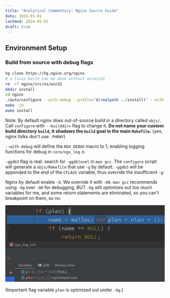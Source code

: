 ```yaml
---
title: "Analytical Commentary: Nginx Source Guide"
date: 2024-01-01
lastmod: 2024-05-01
draft: true
---
```


## Environment Setup

### Build from source with debug flags

```bash
hg clone https://hg.nginx.org/nginx
# a linux build can be done without os/win32
rm -rf nginx/src/os/win32
mkdir install
cd nginx
./auto/configure --with-debug --prefix="$(realpath ../install)" --with-cc-opt='-ggdb3 -O0'
make -j8
make install
```

Note: By default nginx does out-of-source build in a directory called `objs/`. Call `configure` with `--builddir=` flag to change it. **Do not name your custom build directory `build`, it shadows the `build` goal in the main `Makefile`.** (yes, nginx folks don't use `.PHONY`)

`--with-debug` will define the `NGX_DEBUG` macro to 1, enabling logging functions for debug in `core/ngx_log.h`.

`-ggdb3` flag is real: search for `-ggdblevel` in `man gcc`. The `configure` script will generate a `objs/Makefile` that use `-g` by default. `-ggdb3` will be appended to the end of the `CFLAGS` variable, thus override the insufficient `-g`:

Nginx by default enable `-O`. We override it with `-O0`. `man gcc` recommends using `-Og` over `-O0` for debugging, BUT `-Og` still optimizes out too much variables for me, and some return statements are eliminated, so you can't breakpoint on them, so no.

![foo](plen.png)

(Important flag variable `plen` is optimized out under `-Og`.)

